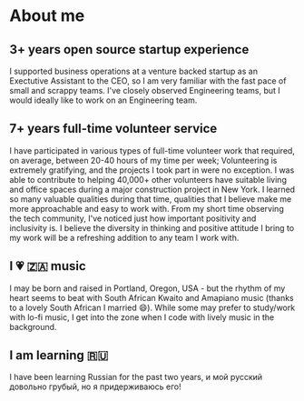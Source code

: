 # About me

## 3+ years open source startup experience
I supported business operations at a venture backed startup as an Exectutive Assistant to the CEO, so I am very familiar with the fast pace of small and scrappy teams. I've closely observed Engineering teams, but I would ideally like to work on an Engineering team.

## 7+ years full-time volunteer service
I have participated in various types of full-time volunteer work that required, on average, between 20-40 hours of my time per week; Volunteering is extremely gratifying, and the projects I took part in were no exception. I was able to contribute to helping 40,000+ other volunteers have suitable living and office spaces during a major construction project in New York. I learned so many valuable qualities during that time, qualities that I believe make me more approachable and easy to work with. From my short time observing the tech community, I've noticed just how important positivity and inclusivity is. I believe the diversity in thinking and positive attitude I bring to my work will be a refreshing addition to any team I work with.

## I 💗 🇿🇦 music
I may be born and raised in Portland, Oregon, USA - but the rhythm of my heart seems to beat with South African Kwaito and Amapiano music (thanks to a lovely South African I married 😄). While some may prefer to study/work with lo-fi music, I get into the zone when I code with lively music in the background.

## I am learning 🇷🇺
I have been learning Russian for the past two years, и мой русский довольно грубый, но я придерживаюсь его!
